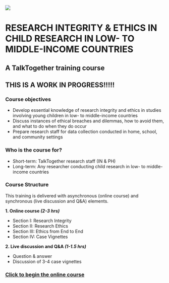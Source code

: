 <img src="https://talktogproject.github.io/ethics/img/TT-UP-TPF.png" style="display: block; margin: auto;">

# RESEARCH INTEGRITY & ETHICS IN CHILD RESEARCH IN LOW- TO MIDDLE-INCOME COUNTRIES
## A TalkTogether training course

## THIS IS A WORK IN PROGRESS!!!!!

### Course objectives

-	Develop essential knowledge of research integrity and ethics in studies involving young children in low- to middle-income countries
-	Discuss instances of ethical breaches and dilemmas, how to avoid them, and what to do when they do occur
-	Prepare research staff for data collection conducted in home, school, and community settings

### Who is the course for?

-	Short-term: TalkTogether research staff (IN & PH)
-	Long-term: Any researcher conducting child research in low- to middle-income countries

### Course Structure

This training is delivered with asynchronous (online course) and synchronous (live discussion and Q&A) elements.

**1. Online course *(2-3 hrs)***
- Section I: Research Integrity
- Section II: Research Ethics
- Section III: Ethics from End to End
- Section IV: Case Vignettes

**2. Live discussion and Q&A *(1-1.5 hrs)***
- Question & answer
- Discussion of 3-4 case vignettes

### [Click to begin the online course](intro.md)
